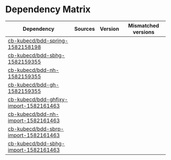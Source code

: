# Dependency Matrix

Dependency | Sources | Version | Mismatched versions
---------- | ------- | ------- | -------------------
[cb-kubecd/bdd-spring-1582158198](https://github.com/cb-kubecd/bdd-spring-1582158198.git) |  | []() | 
[cb-kubecd/bdd-sbhg-1582159355](https://github.com/cb-kubecd/bdd-sbhg-1582159355.git) |  | []() | 
[cb-kubecd/bdd-nh-1582159355](https://github.com/cb-kubecd/bdd-nh-1582159355.git) |  | []() | 
[cb-kubecd/bdd-gh-1582159355](https://github.com/cb-kubecd/bdd-gh-1582159355.git) |  | []() | 
[cb-kubecd/bdd-ghfjxy-import-1582161463](https://github.com/cb-kubecd/bdd-ghfjxy-import-1582161463.git) |  | []() | 
[cb-kubecd/bdd-nh-import-1582161463](https://github.com/cb-kubecd/bdd-nh-import-1582161463.git) |  | []() | 
[cb-kubecd/bdd-sbrp-import-1582161463](https://github.com/cb-kubecd/bdd-sbrp-import-1582161463.git) |  | []() | 
[cb-kubecd/bdd-sbhg-import-1582161463](https://github.com/cb-kubecd/bdd-sbhg-import-1582161463.git) |  | []() | 
